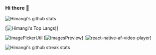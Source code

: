 ### Hi there 👋
<!--
**himangipatel/himangipatel** is a ✨ _special_ ✨ repository because its `README.md` (this file) appears on your GitHub profile.

Here are some ideas to get you started:

- 🔭 I’m currently working on ...
- 🌱 I’m currently learning ...
- 👯 I’m looking to collaborate on ...
- 🤔 I’m looking for help with ...
- 💬 Ask me about ...
- 📫 How to reach me: ...
- 😄 Pronouns: ...
- ⚡ Fun fact: ...
-->

![Himangi's github stats](https://github-readme-stats.vercel.app/api?username=himangipatel&show_icons=true&theme=merko&hide_title=true)

[![Himangi's Top Langs](https://github-readme-stats.vercel.app/api/top-langs/?username=himangipatel&layout=compact&theme=merko))]

![ImagePickerUtil](https://github-readme-stats.vercel.app/api/pin/?username=himangipatel&repo=ImagePickerUtil&theme=merko)
[![ImagesPreview](https://github-readme-stats.vercel.app/api/pin/?username=himangipatel&repo=ImagesPreview&theme=merko)]
[![react-native-af-video-player](https://github-readme-stats.vercel.app/api/pin/?username=himangipatel&repo=react-native-af-video-player&theme=merko)]

![Himangi's github streak stats](https://github-readme-streak-stats.herokuapp.com/?user=himangipatel&theme=merko)
